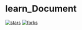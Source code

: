 # learn_Document
[![stars](https://badgen.net/github/stars/wanyicheng1/learn_Document)](https://github.com/wanyicheng1/learn_Document)
[![forks](https://badgen.net/github/forks/wanyicheng1/learn_Document?color=4ab8a1)](https://github.com/wanyicheng1/learn_Document)

